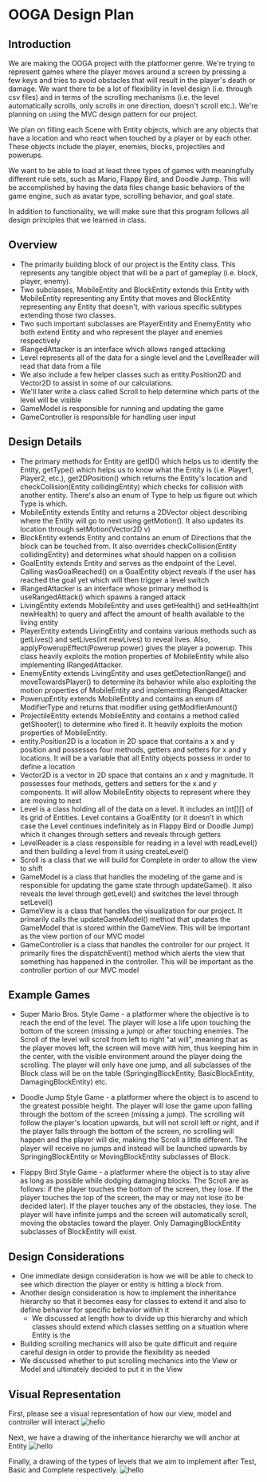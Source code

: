 # OOGA Design Plan

## Introduction

We are making the OOGA project with the platformer genre. We're trying to represent games where the
player moves around a screen by pressing a few keys and tries to avoid obstacles that will result
in the player's death or damage. We want there to be a lot of flexibility in level design (i.e.
through csv files) and in terms of the scrolling mechanisms (i.e. the level automatically scrolls,
only scrolls in one direction, doesn't scroll etc.). We're planning on using the MVC design pattern
for our project.


We plan on filling each Scene with Entity objects, which are any objects that have a location 
and who react when touched by a player or by each other. These objects include the player, enemies, 
blocks, projectiles and powerups.

We want to be able to load at least three types of games with meaningfully different rule sets, such
as Mario, Flappy Bird, and Doodle Jump. This will be accomplished by having the data files change 
basic behaviors of the game engine, such as avatar type, scrolling behavior, and goal state. 

In addition to functionality, we will make sure that this program follows all design principles 
that we learned in class.

## Overview

* The primarily building block of our project is the Entity class. This represents any tangible object
that will be a part of gameplay (i.e. block, player, enemy). 
* Two subclasses, MobileEntity and BlockEntity extends this Entity with MobileEntity representing 
any Entity that moves and BlockEntity representing any Entity that doesn't, with various specific
subtypes extending those two classes.
* Two such important subclasses are PlayerEntity and EnemyEntity who both extend Entity and who 
represent the player and enemies respectively
* IRangedAttacker is an interface which allows ranged attacking
* Level represents all of the data for a single level and the LevelReader will read that
data from a file
* We also include a few helper classes such as entity.Position2D and Vector2D to assist in
some of our calculations.
* We'll later write a class called Scroll to help determine which parts of the level will be visible
* GameModel is responsible for running and updating the game
* GameController is responsible for handling user input

## Design Details

* The primary methods for Entity are getID() which helps us to identify the Entity, getType() which 
helps us to know what the Entity is (i.e. Player1, Player2, etc.), get2DPosition() which returns the 
Entity's location and checkCollision(Entity collidingEntity) which checks for collision with another 
entity. There's also an enum of Type to help us figure out which Type is which.
* MobileEntity extends Entity and returns a 2DVector object describing where the Entity will go to 
next using getMotion(). It also updates its location through setMotion(Vector2D v)
* BlockEntity extends Entity and contains an enum of Directions that the block can be touched from.
It also overrides checkCollision(Entity collidingEntity) and determines what should happen on 
a collision
* GoalEntity extends Entity and serves as the endpoint of the Level. Calling wasGoalReached() on 
a GoalEntity object reveals if the user has reached the goal yet which will then trigger a level
switch
* IRangedAttacker is an interface whose primary method is useRangedAttack() which spawns a ranged 
attack
* LivingEntity extends MobileEntity and uses getHealth() and setHealth(int newHealth) 
to query and affect the amount of health available to the living entity
* PlayerEntity extends LivingEntity and contains various methods such as getLives() and 
setLives(int newLives) to reveal lives. Also, applyPowerupEffect(Powerup power) gives the 
player a powerup. This class heavily exploits the motion properties of MobileEntity while also 
implementing IRangedAttacker.
* EnemyEntity extends LivingEntity and uses getDetectionRange() and moveTowardsPlayer() to 
determine its behavior while also exploiting the motion properties of MobileEntity and
implementing IRangedAttacker
* PowerupEntity extends MobileEntity and contains an enum of ModifierType and returns that modifier
using getModifierAmount()
* ProjectileEntity extends MobileEntity and contains a method called getShooter() to determine who
fired it. It heavily exploits the motion properties of MobileEntity.
* entity.Position2D is a location in 2D space that contains a x and y position and possesses four methods,
getters and setters for x and y locations. It will be a variable that all Entity objects possess
in order to define a location
* Vector2D is a vector in 2D space that contains an x and y magnitude. It possesses four methods,
getters and setters for the x and y components. It will allow MobileEntity objects to represent
where they are moving to next
* Level is a class holding all of the data on a level. It includes an int[][] of its grid of
Entities. Level contains a GoalEntity (or it doesn't in which case the Level continues indefinitely
as in Flappy Bird or Doodle Jump) which it changes through setters and reveals through getters
* LevelReader is a class responsible for reading in a level with readLevel() and then building a 
level from it using createLevel()
* Scroll is a class that we will build for Complete in order to allow the view to shift
* GameModel is a class that handles the modeling of the game and is responsible for updating the 
game state through updateGame(). It also reveals the level through getLevel() and switches the
level through setLevel()
* GameView is a class that handles the visualization for our project. It primarily calls the 
updateGameModel() method that updates the GameModel that is stored within the GameView. This 
will be important as the view portion of our MVC model
* GameController is a class that handles the controller for our project. It primarily fires the
dispatchEvent() method which alerts the view that something has happened in the controller. This
will be important as the controller portion of our MVC model

## Example Games
* Super Mario Bros. Style Game - a platformer where the objective is to reach the end of the level.
The player will lose a life upon touching the bottom of the screen (missing a jump) or after 
touching enemies. The Scroll of the level will scroll from left to right "at will", meaning that 
as the player moves left, the screen will move with him, thus keeping him in the center, with 
the visible environment around the player doing the scrolling. The player will only have one jump,
and all subclasses of the Block class will be on the table (SpringingBlockEntity, BasicBlockEntity, 
DamagingBlockEntity) etc.

* Doodle Jump Style Game - a platformer where the object is to ascend to the greatest possible
height. The player will lose the game upon falling through the bottom of the screen (missing a 
jump). The scrolling will follow the player's location upwards, but will not scroll left or right,
and if the player falls through the bottom of the screen, no scrolling will happen and the player 
will die, making the Scroll a little different. The player will receive no jumps and instead 
will be launched upwards by SpringingBlockEntity or MovingBlockEntity subclasses of Block.

* Flappy Bird Style Game - a platformer where the object is to stay alive as long as possible 
while dodging damaging blocks. The Scroll are as follows: if the player touches the bottom of the
screen, they lose. If the player touches the top of the screen, the may or may not lose (to be
decided later). If the player touches any of the obstacles, they lose. The player will have 
infinite jumps and the screen will automatically scroll, moving the obstacles toward the player.
Only DamagingBlockEntity subclasses of BlockEntity will exist.

## Design Considerations
* One immediate design consideration is how we will be able to check to see which direction the 
player or entity is hitting a block from.
* Another design consideration is how to implement the inheritance hierarchy so that it
becomes easy for classes to extend it and also to define behavior for specific behavior within it
    * We discussed at length how to divide up this hierarchy and which classes should extend
    which classes settling on a situation where Entity is the
* Building scrolling mechanics will also be quite difficult and require careful design in order
to provide the flexibility as needed
* We discussed whether to put scrolling mechanics into the View or Model and ultimately decided
to put it in the View

## Visual Representation

First, please see a visual representation of how our view, model and controller will interact
![hello](../mvc.jpg)

Next, we have a drawing of the inheritance hierarchy we will anchor at Entity
![hello](../entityhierarchy.jpg)

Finally, a drawing of the types of levels that we aim to implement after Test, Basic and Complete
respectively.
![hello](../samplelevel.jpg)